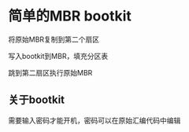 # 简单的MBR bootkit
将原始MBR复制到第二个扇区

写入bootkit到MBR，填充分区表

跳到第二扇区执行原始MBR

## 关于bootkit

需要输入密码才能开机，密码可以在原始汇编代码中编辑